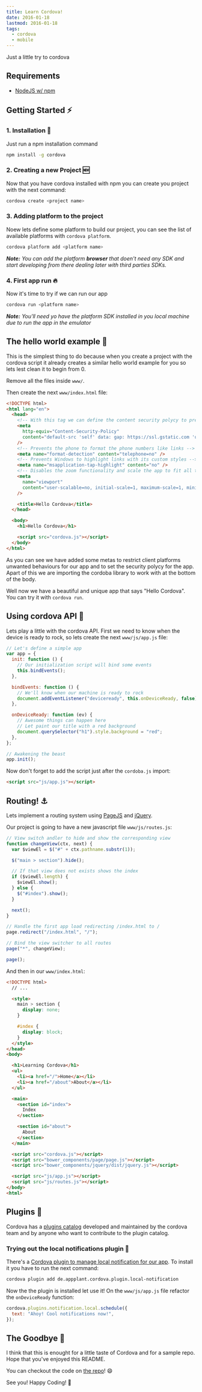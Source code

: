 ```yaml
---
title: Learn Cordova!
date: 2016-01-18
lastmod: 2016-01-18
tags:
  - cordova
  - mobile
---
```


<!--kg-card-begin: markdown-->

Just a little try to cordova

## Requirements

- [NodeJS w/ npm](https://nodejs.org/)

## Getting Started :zap:

### 1. Installation :floppy_disk:

Just run a npm installation command

```bash
npm install -g cordova
```

### 2. Creating a new Project :new:

Now that you have cordova installed with npm you can create you project with the next command:

```bash
cordova create <project name>
```

### 3. Adding platform to the project

Noew lets define some platform to build our project, you can see the list of available platforms with `cordova platform`.

```bash
cordova platform add <platform name>
```

_**Note:** You can add the platform **browser** that doen't need any SDK and start developing from there dealing later with third parties SDKs._

### 4. First app run :fire:

Now it's time to try if we can run our app

```bash
cordova run <platform name>
```

_**Note:** You'll need yo have the platform SDK installed in you local machine due to run the app in the emulator_

## The hello world example :baby:

This is the simplest thing to do because when you create a project with the cordova script it already creates a similar hello world example for you so lets lest clean it to begin from 0.

Remove all the files inside `www/`.

Then create the next `www/index.html` file:

```html
<!DOCTYPE html>
<html lang="en">
  <head>
    <!-- With this tag we can define the content security polycy to prevent XSS, inline scripts, limit the request to only one defined URL, etc. We are going to use the recomended by cordova team. -->
    <meta
      http-equiv="Content-Security-Policy"
      content="default-src 'self' data: gap: https://ssl.gstatic.com 'unsafe-eval'; style-src 'self' 'unsafe-inline'; media-src *"
    />
    <!-- Prevents the phone to format the phone numbers like links -->
    <meta name="format-detection" content="telephone=no" />
    <!-- Prevents Windows to highlight links with its custom styles -->
    <meta name="msapplication-tap-highlight" content="no" />
    <!-- Disables the zoom functionality and scale the app to fit all the screen -->
    <meta
      name="viewport"
      content="user-scalable=no, initial-scale=1, maximum-scale=1, minimum-scale=1, width=device-width"
    />

    <title>Hello Cordova</title>
  </head>

  <body>
    <h1>Hello Cordova</h1>

    <script src="cordova.js"></script>
  </body>
</html>
```

As you can see we have added some metas to restrict client platforms unwanted behaviours for our app and to set the security polycy for the app. Apart of this we are importing the cordoba library to work with at the bottom of the body.

Well now we have a beautiful and unique app that says "Hello Cordova". You can try it with `cordova run`.

## Using cordova API :space_invader:

Lets play a little with the cordova API. First we need to know when the device is ready to rock, so lets create the next `www/js/app.js` file:

```javascript
// Let's define a simple app
var app = {
  init: function () {
    // Our initialization script will bind some events
    this.bindEvents();
  },

  bindEvents: function () {
    // We'll know when our machine is ready to rock
    document.addEventListener("deviceready", this.onDeviceReady, false);
  },

  onDeviceReady: function (ev) {
    // Awesome things can happen here
    // Let paint our title with a red background
    document.querySelector("h1").style.background = "red";
  },
};

// Awakening the beast
app.init();
```

Now don't forget to add the script just after the `cordoba.js` import:

```html
<script src="js/app.js"></script>
```

## Routing! :anchor:

Lets implement a routing system using [PageJS](http://visionmedia.github.io/page.js/) and [jQuery](http://jquery.com/).

Our project is going to have a new javascript file `www/js/routes.js`:

```javascript
// View switch andler to hide and show the corresponding view
function changeView(ctx, next) {
  var $viewEl = $("#" + ctx.pathname.substr(1));

  $("main > section").hide();

  // If that view does not exists shows the index
  if ($viewEl.length) {
    $viewEl.show();
  } else {
    $("#index").show();
  }

  next();
}

// Handle the first app load redirecting /index.html to /
page.redirect("/index.html", "/");

// Bind the view switcher to all routes
page("*", changeView);

page();
```

And then in our `www/index.html`:

```html
<!DOCTYPE html>
  // ...

  <style>
    main > section {
      display: none;
    }

    #index {
      display: block;
    }
  </style>
</head>
<body>

  <h1>Learning Cordova</h1>
  <ul>
    <li><a href="/">Home</a></li>
    <li><a href="/about">About</a></li>
  </ul>

  <main>
    <section id="index">
      Index
    </section>

    <section id="about">
      About
    </section>
  </main>

  <script src="cordova.js"></script>
  <script src="bower_components/page/page.js"></script>
  <script src="bower_components/jquery/dist/jquery.js"></script>

  <script src="js/app.js"></script>
  <script src="js/routes.js"></script>
</body>
<html>
```

## Plugins :nut_and_bolt:

Cordova has a [plugins catalog](https://cordova.apache.org/plugins/) developed and maintained by the cordova team and by anyone who want to contribute to the plugin catalog.

### Trying out the local notifications plugin :bell:

There's a [Cordova plugin to manage local notification for our app](https://www.npmjs.com/package/de.appplant.cordova.plugin.local-notification). To install it you have to run the next command:

```bash
cordova plugin add de.appplant.cordova.plugin.local-notification
```

Now the the plugin is installed let use it! On the `www/js/app.js` file refactor the `onDeviceReady` function:

```javascript
cordova.plugins.notification.local.schedule({
  text: "Ahoy! Cool notifications now!",
});
```

## The Goodbye :wave:

I think that this is enought for a little taste of Cordova and for a sample repo. Hope that you've enjoyed this README.

You can checkout the code on [the repo](https://github.com/AlbertoFdzM/learn-cordova)! :smile:

See you! Happy Coding! :beer:

<!--kg-card-end: markdown-->
